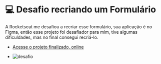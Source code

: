 # 💻 Desafio recriando um Formulário

A Rocketseat me desafiou a recriar esse formulário, sua aplicação é no Figma, então esse projeto foi desafiador para mim, tive algumas dificuldades, mas no final consegui recriá-lo.

- [Acesse o projeto finalizado, online](https://pablonicolino.github.io/Form-Mentoria/)

- ![desafio](https://www.figma.com/file/y58IpIde5ciCjaKWQmtjzM/Stage-03---Formul%C3%A1rio-intermedi%C3%A1rio-(Copy)?type=design&node-id=0-1&mode=design&t=6DnAw9vEsatDrvXh-0)
